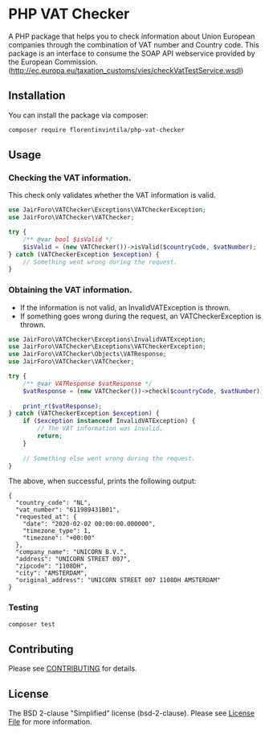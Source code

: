 # PHP VAT Checker

<!-- [![Latest Version](https://img.shields.io/github/release/florentinvintila/php-vat-checker.svg?style=flat-square)](https://github.com/florentinvintila/php-vat-checker/releases) -->
<!-- [![Build Status](https://img.shields.io/travis/ubient/laravel-pwned-passwords/master.svg?style=flat-square)](https://travis-ci.com/github/florentinvintila/php-vat-checker) -->
<!-- [![StyleCI](https://styleci.io/repos/226907554/shield)](https://styleci.io/repos/226907554) -->
<!-- [![Total Downloads](https://img.shields.io/packagist/dt/florentinvintila/php-vat-checker.svg?style=flat-square)](https://packagist.org/packages/florentinvintila/php-vat-checker) -->


A PHP package that helps you to check information about Union European companies through the combination of VAT number and Country code. This package is an interface to consume the SOAP API webservice provided by the European Commission. (http://ec.europa.eu/taxation_customs/vies/checkVatTestService.wsdl)

## Installation

You can install the package via composer:

```bash
composer require florentinvintila/php-vat-checker
```

## Usage

### Checking the VAT information.
This check only validates whether the VAT information is valid.

```php
use JairForo\VATChecker\Exceptions\VATCheckerException;
use JairForo\VATChecker\VATChecker;

try {
    /** @var bool $isValid */
    $isValid = (new VATChecker())->isValid($countryCode, $vatNumber);
} catch (VATCheckerException $exception) {
    // Something went wrong during the request.
}
```

### Obtaining the VAT information.

- If the information is not valid, an InvalidVATException is thrown.
- If something goes wrong during the request, an VATCheckerException is thrown.

```php
use JairForo\VATChecker\Exceptions\InvalidVATException;
use JairForo\VATChecker\Exceptions\VATCheckerException;
use JairForo\VATChecker\Objects\VATResponse;
use JairForo\VATChecker\VATChecker;

try {
    /** @var VATResponse $vatResponse */
    $vatResponse = (new VATChecker())->check($countryCode, $vatNumber);
    
    print_r($vatResponse);
} catch (VATCheckerException $exception) {
    if ($exception instanceof InvalidVATException) {
        // The VAT information was invalid.
        return;
    }
    
    // Something else went wrong during the request.
}
```

The above, when successful, prints the following output:
```
{
  "country_code": "NL",
  "vat_number": "611989431B01",
  "requested_at": {
    "date": "2020-02-02 00:00:00.000000",
    "timezone_type": 1,
    "timezone": "+00:00"
  },
  "company_name": "UNICORN B.V.",
  "address": "UNICORN STREET 007",
  "zipcode": "1108DH",
  "city": "AMSTERDAM",
  "original_address": "UNICORN STREET 007 1108DH AMSTERDAM"
}
```

### Testing

``` bash
composer test
```

## Contributing

Please see [CONTRIBUTING](CONTRIBUTING.md) for details.

## License

The BSD 2-clause "Simplified" license  (bsd-2-clause). Please see [License File](LICENSE.md) for more information.

